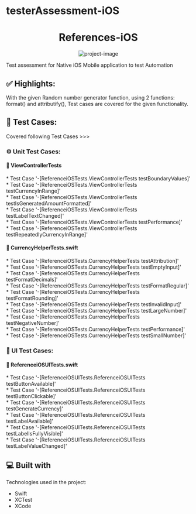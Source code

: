 # testerAssessment-iOS
<h1 align="center" id="title">References-iOS</h1>


<p align="center"><img src="https://socialify.git.ci/MohitG116/testerAssessment-iOS/image?font=Bitter&amp;language=1&amp;name=1&amp;owner=1&amp;pattern=Circuit%20Board&amp;stargazers=1&amp;theme=Light" alt="project-image"></p>

<p id="description">Test assessment for Native iOS Mobile application to test Automation</p>

<h2>✅ Highlights:</h2>
<p> With the given Random number generator function, using 2 functions: format() and attributify(),
  Test cases are covered for the given functionality. </p>


<h2>🏁 Test Cases:</h2>

Covered following Test Cases >>>
<h3>⚙️ Unit Test Cases:</h3>
<h4>📜 ViewControllerTests</h4>
*   Test Case '-[ReferenceiOSTests.ViewControllerTests testBoundaryValues]' <br>
*   Test Case '-[ReferenceiOSTests.ViewControllerTests testCurrencyInRange]' <br>
*   Test Case '-[ReferenceiOSTests.ViewControllerTests testIsGeneratedAmountFormatted]' <br>
*   Test Case '-[ReferenceiOSTests.ViewControllerTests testLabelTextChanged]' <br>
*   Test Case '-[ReferenceiOSTests.ViewControllerTests testPerformance]' <br>
*   Test Case '-[ReferenceiOSTests.ViewControllerTests testRepeatedlyCurrencyInRange]' <br>

<h4>📜 CurrencyHelperTests.swift</h4>
*   Test Case '-[ReferenceiOSTests.CurrencyHelperTests testAttribution]' <br>
*   Test Case '-[ReferenceiOSTests.CurrencyHelperTests testEmptyInput]' <br>
*   Test Case '-[ReferenceiOSTests.CurrencyHelperTests testFormatDecimals]' <br>
*   Test Case '-[ReferenceiOSTests.CurrencyHelperTests testFormatRegular]' <br>
*   Test Case '-[ReferenceiOSTests.CurrencyHelperTests testFormatRounding]' <br>
*   Test Case '-[ReferenceiOSTests.CurrencyHelperTests testInvalidInput]' <br>
*   Test Case '-[ReferenceiOSTests.CurrencyHelperTests testLargeNumber]' <br>
*   Test Case '-[ReferenceiOSTests.CurrencyHelperTests testNegativeNumber]' <br>
*   Test Case '-[ReferenceiOSTests.CurrencyHelperTests testPerformance]' <br>
*   Test Case '-[ReferenceiOSTests.CurrencyHelperTests testSmallNumber]' <br>

<h3>🎨 UI Test Cases:</h3>
<h4>📜 ReferenceiOSUITests.swift</h4>
*   Test Case '-[ReferenceiOSUITests.ReferenceiOSUITests testButtonAvailable]' <br>
*   Test Case '-[ReferenceiOSUITests.ReferenceiOSUITests testButtonClickable]'<br>
*   Test Case '-[ReferenceiOSUITests.ReferenceiOSUITests testGenerateCurrency]' <br>
*   Test Case '-[ReferenceiOSUITests.ReferenceiOSUITests testLabelAvailable]' <br>
*   Test Case '-[ReferenceiOSUITests.ReferenceiOSUITests testLabelIsFullyVisible]' <br>
*   Test Case '-[ReferenceiOSUITests.ReferenceiOSUITests testLabelValueChanged]' <br>
  
<h2>💻 Built with</h2>

Technologies used in the project:

*   Swift
*   XCTest
*   XCode
